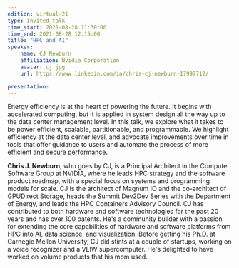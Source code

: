 ```yaml
---
edition: virtual-21
type: invited_talk
time_start: 2021-08-28 11:30:00
time_end: 2021-08-28 12:15:00
title: "HPC and AI"
speaker:
    name: CJ Newburn 
    affiliation: Nvidia Corporation
    avatar: cj.jpg  
    url: https://www.linkedin.com/in/chris-cj-newburn-17997712/

presentation: 
---
```


Energy efficiency is at the heart of powering the future.  It begins with accelerated computing, but it is applied in system design all the way up to the data center management level.  In this talk, we explore what it takes to be power efficient, scalable, partitionable, and programmable.  We highlight efficiency at the data center level, and advocate improvements over time in tools that offer guidance to users and automate the process of more efficient and secure performance.

**Chris J. Newburn**, who goes by CJ, is a Principal Architect in the Compute Software Group at NVIDIA, where he leads HPC strategy and the software product roadmap, with a special focus on systems and programming models for scale. CJ is the architect of Magnum IO and the co-architect of GPUDirect Storage, heads the Summit Dev2Dev Series with the Department of Energy, and leads the HPC Containers Advisory Council. CJ has contributed to both hardware and software technologies for the past 20 years and has over 100 patents. He's a community builder with a passion for extending the core capabilities of hardware and software platforms from HPC into AI, data science, and visualization. Before getting his Ph.D. at Carnegie Mellon University, CJ did stints at a couple of startups, working on a voice recognizer and a VLIW supercomputer. He's delighted to have worked on volume products that his mom used.